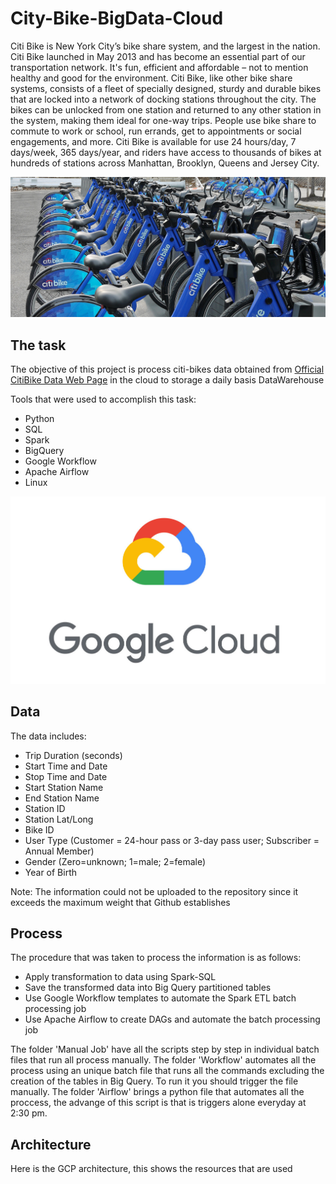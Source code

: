 # City-Bike-BigData-Cloud

Citi Bike is New York City’s bike share system, and the largest in the nation. Citi Bike launched in May 2013 and has become an essential part of our transportation network. It's fun, efficient and affordable – not to mention healthy and good for the environment.
Citi Bike, like other bike share systems, consists of a fleet of specially designed, sturdy and durable bikes that are locked into a network of docking stations throughout the city. The bikes can be unlocked from one station and returned to any other station in the system, making them ideal for one-way trips. People use bike share to commute to work or school, run errands, get to appointments or social engagements, and more.
Citi Bike is available for use 24 hours/day, 7 days/week, 365 days/year, and riders have access to thousands of bikes at hundreds of stations across Manhattan, Brooklyn, Queens and Jersey City.

[![](Images/citibike.png)]()          

The task
----

The objective of this project is process citi-bikes data obtained from [Official CitiBike Data Web Page](https://s3.amazonaws.com/tripdata/index.html) in the cloud to storage a daily basis DataWarehouse

Tools that were used to accomplish this task:

- Python
- SQL
- Spark
- BigQuery
- Google Workflow
- Apache Airflow
- Linux

[![](Images/google-cloud.jpg)]()  

Data
----
The data includes:

- Trip Duration (seconds)
- Start Time and Date
- Stop Time and Date
- Start Station Name
- End Station Name
- Station ID
- Station Lat/Long
- Bike ID
- User Type (Customer = 24-hour pass or 3-day pass user; Subscriber = Annual Member)
- Gender (Zero=unknown; 1=male; 2=female)
- Year of Birth

Note: The information could not be uploaded to the repository since it exceeds the maximum weight that Github establishes

Process
----

The procedure that was taken to process the information is as follows:

- Apply transformation to data using Spark-SQL
- Save the transformed data into Big Query partitioned tables
- Use Google Workflow templates to automate the Spark ETL batch processing job
- Use Apache Airflow to create DAGs and automate the batch processing job

The folder 'Manual Job' have all the scripts step by step in individual batch files that run all process manually.
The folder 'Workflow' automates all the process using an unique batch file that runs all the commands excluding the creation of the tables in Big Query. To run it you should trigger the file manually.
The folder 'Airflow' brings a python file that automates all the proccess, the advange of this script is that is triggers alone everyday at 2:30 pm.


Architecture
----

Here is the GCP architecture, this shows the resources that are used

  

